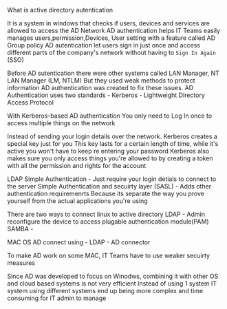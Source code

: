 What is active directory autentication 

It is a system in windows that checks if users, devices and services are allowed to access the AD Network 
AD authentication helps IT Teams easily manages   users,permission,Devices, User setting with a feature called AD Group policy
AD autentication let users sign in just once and access different parts of the company's network without having to `Sign In Again` (SSO)

Before AD sutentication there were other systems called LAN Manager, NT LAN Manager (LM, NTLM)
But they used weak methods to protect information
AD authentication was created to fix these issues. 
AD Authentication uses two standards
    - Kerberos
    - Lightweight Directory Access Protocol

With Kerberos-based AD authentication
You only need to Log In once to access multiple things on the network

Instead of sending your login details over the network. Kerberos creates a special key just for you
This key lasts for a certain length of time, while it's active you won't have to keep re entering your password 
Kerberos also makes sure you only access things you're allowed to by creating a token with all the permission and rights for the account

LDAP 
Simple Authentication - Just require your login detials to connect to the server
Simple Authentication and secuirty layer (SASL)  - Adds other authentication requiremenrts 
    Because its separate the way you prove yourself from the actual applications you're using

There are two ways to connect linux to active directory
LDAP  - Admin reconfigure the device to access plugable authentication module(PAM)
SAMBA - 

MAC OS 
AD connect using
    - LDAP
    - AD connector

To make AD work on some MAC, IT Teams  have to use weaker  secuirty measures 

Since AD was developed to focus on Winodws, combining it with other OS and cloud based systems is not very efficient
Instead of using 1 system IT system using different systems end up being more complex  and time consuming for IT admin to manage